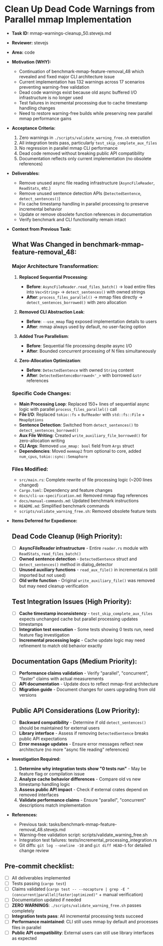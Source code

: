 # Clean Up Dead Code Warnings from Parallel mmap Implementation

* **Task ID:** mmap-warnings-cleanup_50.stevejs.md
* **Reviewer:** stevejs  
* **Area:** code
* **Motivation (WHY):**
  - Continuation of benchmark-mmap-feature-removal_48 which revealed and fixed major CLI architecture issue
  - Current implementation has 132 warnings across 17 scenarios preventing warning-free validation
  - Dead code warnings exist because old async buffered I/O infrastructure is no longer used
  - Test failures in incremental processing due to cache timestamp handling changes
  - Need to restore warning-free builds while preserving new parallel mmap performance gains

* **Acceptance Criteria:**
  1. Zero warnings in `./scripts/validate_warning_free.sh` execution
  2. All integration tests pass, particularly `test_skip_complete_aux_files`
  3. No regression in parallel mmap CLI performance
  4. Dead code removed without breaking public API compatibility
  5. Documentation reflects only current implementation (no obsolete references)

* **Deliverables:**
  - Remove unused async file reading infrastructure (`AsyncFileReader`, `ReadStats`, etc.)
  - Remove unused sentence detection APIs (`DetectedSentence`, `detect_sentences()`)
  - Fix cache timestamp handling in parallel processing to preserve incremental behavior
  - Update or remove obsolete function references in documentation
  - Verify benchmark and CLI functionality remain intact

* **Context from Previous Task:**
  
  ## What Was Changed in benchmark-mmap-feature-removal_48:
  
  ### **Major Architecture Transformation:**
  1. **Replaced Sequential Processing**: 
     - **Before**: `AsyncFileReader.read_files_batch()` → load entire files into `Vec<String>` → `detect_sentences()` with owned strings
     - **After**: `process_files_parallel()` → mmap files directly → `detect_sentences_borrowed()` with zero allocation
  
  2. **Removed CLI Abstraction Leak**:
     - **Before**: `--use_mmap` flag exposed implementation details to users
     - **After**: mmap always used by default, no user-facing option
     
  3. **Added True Parallelism**:
     - **Before**: Sequential file processing despite async I/O
     - **After**: Bounded concurrent processing of N files simultaneously
  
  4. **Zero-Allocation Optimization**:
     - **Before**: `DetectedSentence` with owned `String` content
     - **After**: `DetectedSentenceBorrowed<'_>` with borrowed `&str` references
  
  ### **Specific Code Changes:**
  - **Main Processing Loop**: Replaced 150+ lines of sequential async logic with parallel `process_files_parallel()` call
  - **File I/O**: Replaced `tokio::fs` + `BufReader` with `std::fs::File` + `MmapOptions`
  - **Sentence Detection**: Switched from `detect_sentences()` to `detect_sentences_borrowed()`
  - **Aux File Writing**: Created `write_auxiliary_file_borrowed()` for zero-allocation writing
  - **CLI Args**: Removed `use_mmap: bool` field from `Args` struct
  - **Dependencies**: Moved `memmap2` from optional to core, added `num_cpus`, `tokio::sync::Semaphore`
  
  ### **Files Modified:**
  - `src/main.rs`: Complete rewrite of file processing logic (~200 lines changed)
  - `Cargo.toml`: Dependency and feature changes
  - `docs/cli-ux-specification.md`: Removed mmap flag references
  - `docs/manual-commands.md`: Updated benchmark instructions
  - `README.md`: Simplified benchmark commands
  - `scripts/validate_warning_free.sh`: Removed obsolete feature tests

* **Items Deferred for Expedience:**
  
  ## Dead Code Cleanup (High Priority):
  - [ ] **AsyncFileReader infrastructure** - Entire `reader.rs` module with `ReadStats`, `read_files_batch()` 
  - [ ] **Owned sentence detection** - `DetectedSentence` struct and `detect_sentences()` method in dialog_detector
  - [ ] **Unused auxiliary functions** - `read_aux_file()` in incremental.rs (still imported but not used)
  - [ ] **Old write function** - Original `write_auxiliary_file()` was removed but may need cleanup verification
  
  ## Test Integration Issues (High Priority):
  - [ ] **Cache timestamp inconsistency** - `test_skip_complete_aux_files` expects unchanged cache but parallel processing updates timestamps
  - [ ] **Integration test execution** - Some tests showing 0 tests run, need feature flag investigation
  - [ ] **Incremental processing logic** - Cache update logic may need refinement to match old behavior exactly
  
  ## Documentation Gaps (Medium Priority):
  - [ ] **Performance claims validation** - Verify "parallel", "concurrent", "faster" claims with actual measurements
  - [ ] **API documentation** - Update docs to reflect mmap-first architecture
  - [ ] **Migration guide** - Document changes for users upgrading from old versions
  
  ## Public API Considerations (Low Priority):
  - [ ] **Backward compatibility** - Determine if old `detect_sentences()` should be maintained for external users
  - [ ] **Library interface** - Assess if removing `DetectedSentence` breaks public API expectations
  - [ ] **Error message updates** - Ensure error messages reflect new architecture (no more "async file reading" references)

* **Investigation Required:**
  1. **Determine why integration tests show "0 tests run"** - May be feature flag or compilation issue
  2. **Analyze cache behavior differences** - Compare old vs new timestamp handling logic
  3. **Assess public API impact** - Check if external crates depend on removed interfaces
  4. **Validate performance claims** - Ensure "parallel", "concurrent" descriptions match implementation
  
* **References:**
  - Previous task: tasks/benchmark-mmap-feature-removal_48.stevejs.md
  - Warning-free validation script: scripts/validate_warning_free.sh
  - Integration test failures: tests/incremental_processing_integration.rs
  - Git diffs: `git log --oneline -10` and `git diff HEAD~5` for detailed change review

## Pre-commit checklist:
- [ ] All deliverables implemented
- [ ] Tests passing (`cargo test`)
- [ ] Claims validated (`cargo test -- --nocapture | grep -E "(concurrent|parallel|faster|optimized)"` + manual verification)
- [ ] Documentation updated if needed
- [ ] **ZERO WARNINGS**: `./scripts/validate_warning_free.sh` passes completely
- [ ] **Integration tests pass**: All incremental processing tests succeed
- [ ] **Performance maintained**: CLI still uses mmap by default and processes files in parallel
- [ ] **Public API compatibility**: External users can still use library interfaces as expected